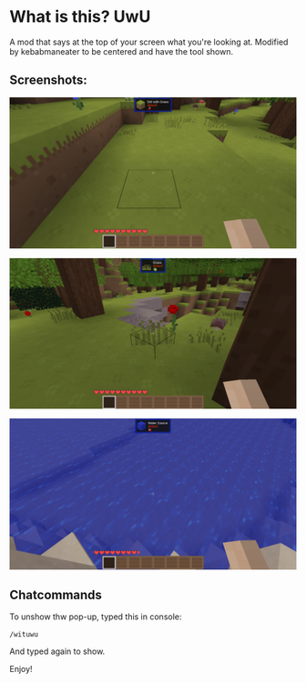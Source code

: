 # What is this? UwU

A mod that says at the top of your screen what you're looking at.
Modified by kebabmaneater to be centered and have the tool shown.

## Screenshots:

![](./prints/dirt_with_grass.png)

![](./prints/grass.png)

![](./prints/water_source.png)

## Chatcommands

To unshow thw pop-up, typed this in console:

```
/wituwu
```

And typed again to show.

Enjoy!
